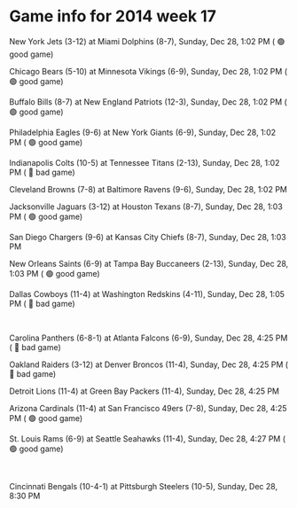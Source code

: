 # Game info for 2014 week 17

New York Jets (3-12) at Miami Dolphins (8-7), Sunday, Dec 28, 1:02 PM (	:green_circle: good game)

Chicago Bears (5-10) at Minnesota Vikings (6-9), Sunday, Dec 28, 1:02 PM (	:green_circle: good game)

Buffalo Bills (8-7) at New England Patriots (12-3), Sunday, Dec 28, 1:02 PM (	:green_circle: good game)

Philadelphia Eagles (9-6) at New York Giants (6-9), Sunday, Dec 28, 1:02 PM (	:green_circle: good game)

Indianapolis Colts (10-5) at Tennessee Titans (2-13), Sunday, Dec 28, 1:02 PM (	:red_circle: bad game)

Cleveland Browns (7-8) at Baltimore Ravens (9-6), Sunday, Dec 28, 1:02 PM

Jacksonville Jaguars (3-12) at Houston Texans (8-7), Sunday, Dec 28, 1:03 PM (	:green_circle: good game)

San Diego Chargers (9-6) at Kansas City Chiefs (8-7), Sunday, Dec 28, 1:03 PM

New Orleans Saints (6-9) at Tampa Bay Buccaneers (2-13), Sunday, Dec 28, 1:03 PM (	:green_circle: good game)

Dallas Cowboys (11-4) at Washington Redskins (4-11), Sunday, Dec 28, 1:05 PM (	:red_circle: bad game)


<br/>

Carolina Panthers (6-8-1) at Atlanta Falcons (6-9), Sunday, Dec 28, 4:25 PM (	:red_circle: bad game)

Oakland Raiders (3-12) at Denver Broncos (11-4), Sunday, Dec 28, 4:25 PM (	:red_circle: bad game)

Detroit Lions (11-4) at Green Bay Packers (11-4), Sunday, Dec 28, 4:25 PM

Arizona Cardinals (11-4) at San Francisco 49ers (7-8), Sunday, Dec 28, 4:25 PM (	:green_circle: good game)

St. Louis Rams (6-9) at Seattle Seahawks (11-4), Sunday, Dec 28, 4:27 PM (	:green_circle: good game)


<br/>

Cincinnati Bengals (10-4-1) at Pittsburgh Steelers (10-5), Sunday, Dec 28, 8:30 PM

